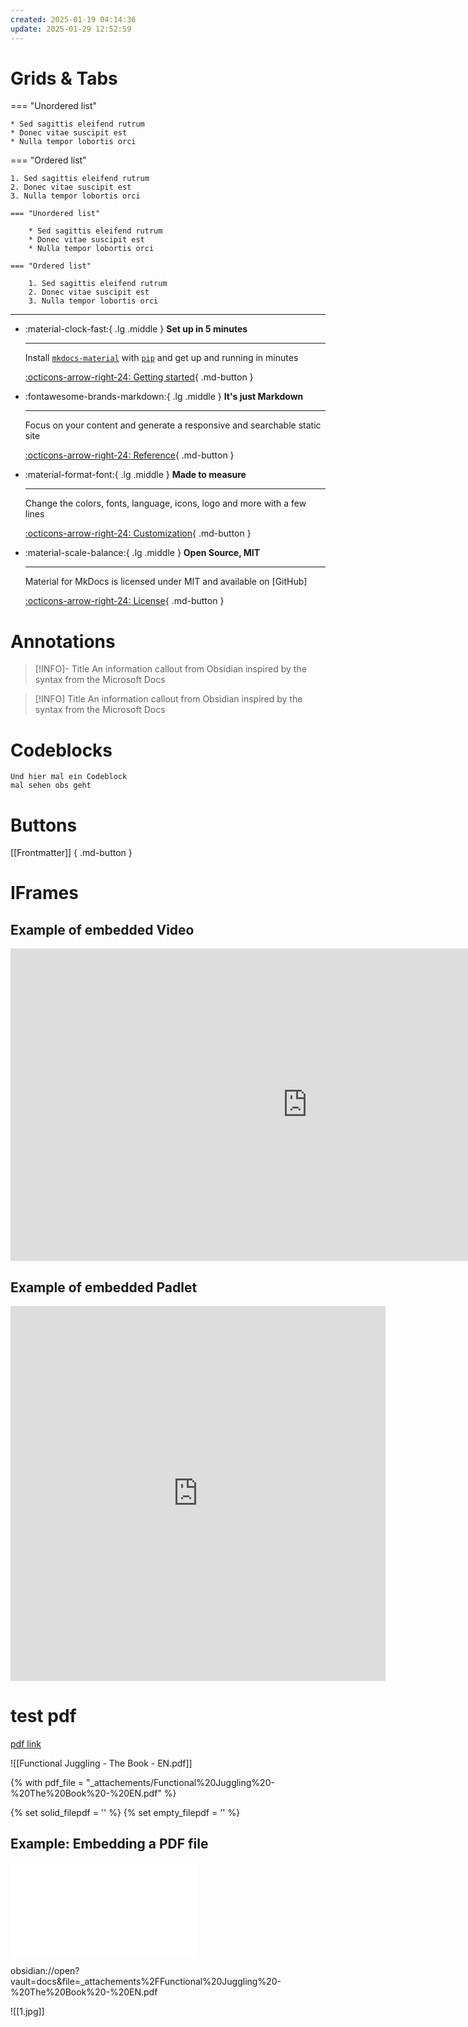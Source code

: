 ```yaml
---
created: 2025-01-19 04:14:36
update: 2025-01-29 12:52:59
---
```


# Grids & Tabs

<div class="grid" markdown>

=== "Unordered list"

    * Sed sagittis eleifend rutrum
    * Donec vitae suscipit est
    * Nulla tempor lobortis orci

=== "Ordered list"

    1. Sed sagittis eleifend rutrum
    2. Donec vitae suscipit est
    3. Nulla tempor lobortis orci

``` title="Content tabs"
=== "Unordered list"

    * Sed sagittis eleifend rutrum
    * Donec vitae suscipit est
    * Nulla tempor lobortis orci

=== "Ordered list"

    1. Sed sagittis eleifend rutrum
    2. Donec vitae suscipit est
    3. Nulla tempor lobortis orci
```

</div>

---

<div class="grid cards" markdown>

-   :material-clock-fast:{ .lg .middle } __Set up in 5 minutes__

    ---

    Install [`mkdocs-material`](#) with [`pip`](#) and get up
    and running in minutes

    [:octicons-arrow-right-24: Getting started](#){  .md-button }

-   :fontawesome-brands-markdown:{ .lg .middle } __It's just Markdown__

    ---

    Focus on your content and generate a responsive and searchable static site

    [:octicons-arrow-right-24: Reference](#){  .md-button }

-   :material-format-font:{ .lg .middle } __Made to measure__

    ---

    Change the colors, fonts, language, icons, logo and more with a few lines

    [:octicons-arrow-right-24: Customization](#){  .md-button }

-   :material-scale-balance:{ .lg .middle } __Open Source, MIT__

    ---

    Material for MkDocs is licensed under MIT and available on [GitHub]

    [:octicons-arrow-right-24: License](#){  .md-button }

</div>

# Annotations

> [!INFO]- Title
> An information callout from Obsidian
> inspired by the syntax from the Microsoft Docs

> [!INFO] Title
> An information callout from Obsidian
> inspired by the syntax from the Microsoft Docs

# Codeblocks

```
Und hier mal ein Codeblock
mal sehen obs geht
```

# Buttons

[[Frontmatter]] { .md-button }

# IFrames

## Example of embedded Video

<iframe width="950" height="500" src="https://www.youtube.com/embed/zFPsr1L13Vs" title="YouTube video player" frameborder="0" allow="accelerometer; autoplay; clipboard-write; encrypted-media; gyroscope; picture-in-picture" allowfullscreen></iframe>

## Example of embedded Padlet

<iframe src="https://padlet.com/lilithdekow/nica-i7hu4ssvwhamrc5x" style="border: 0" width="600" height="600" frameborder="0" scrolling="no"\></iframe>

# test pdf 

[pdf link](https://cloud.nica.network/s/jqceAm8dSqW89n3)

![[Functional Juggling - The Book - EN.pdf]]

<!--- file: docs/howto/embedding_pdf.md --->
{% with pdf_file = "_attachements/Functional%20Juggling%20-%20The%20Book%20-%20EN.pdf" %}

{% set solid_filepdf = '<i class="fas fa-file-pdf"></i>' %}
{% set empty_filepdf = '<i class="far fa-file-pdf"></i>' %}

## Example: Embedding a PDF file

<object data="{{ pdf_file }}" type="application/pdf">
    <embed src="{{ pdf_file }}" type="application/pdf" />
</object>

obsidian://open?vault=docs&file=_attachements%2FFunctional%20Juggling%20-%20The%20Book%20-%20EN.pdf

![[1.jpg]]